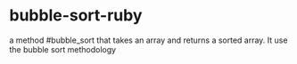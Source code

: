 # bubble-sort-ruby
a method #bubble_sort that takes an array and returns a sorted array. It use the bubble sort methodology
